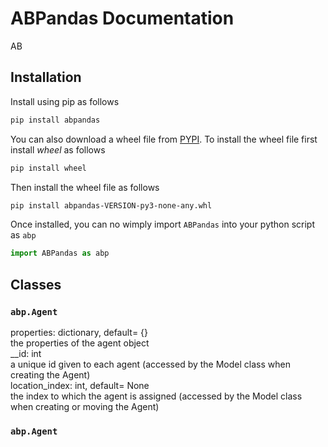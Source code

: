 # ABPandas Documentation
AB
## Installation
Install using pip as follows
```bash
pip install abpandas
```
You can also download a wheel file from [PYPI](https://pypi.org/project/abpandas/#files). To install the wheel file first install $wheel$ as follows
```bash
pip install wheel
```
Then install the wheel file as follows
```bash
pip install abpandas-VERSION-py3-none-any.whl
```
Once installed, you can no wimply import `ABPandas` into your python script as `abp`
```python
import ABPandas as abp
```

## Classes

### `abp.Agent`
properties: dictionary, default= {}  
    the properties of the agent object  
__id: int  
    a unique id given to each agent (accessed by the Model class when creating the Agent)  
location_index: int, default= None  
    the index to which the agent is assigned (accessed by the Model class when creating or moving the Agent)  

### `abp.Agent`

